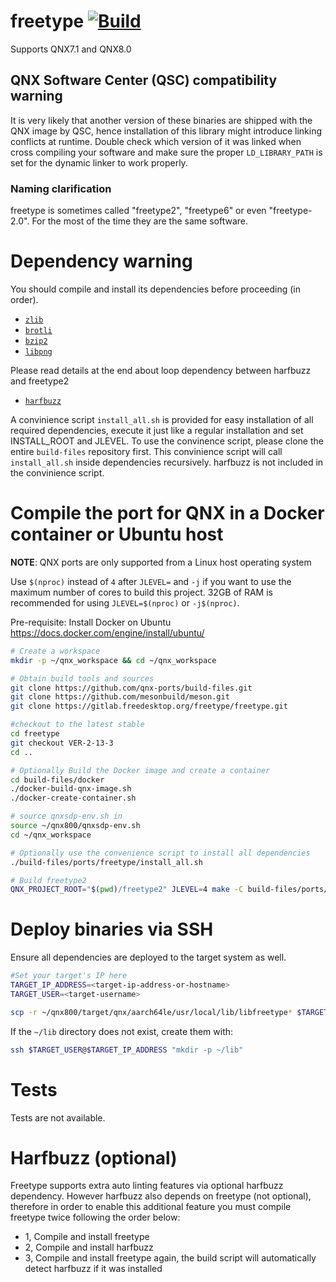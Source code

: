 # freetype [![Build](https://github.com/qnx-ports/build-files/actions/workflows/freetype.yml/badge.svg)](https://github.com/qnx-ports/build-files/actions/workflows/freetype.yml)

Supports QNX7.1 and QNX8.0

## QNX Software Center (QSC) compatibility warning

It is very likely that another version of these binaries are shipped with the QNX image by QSC, hence installation of this library might introduce linking conflicts at runtime. Double check which version of it was linked when cross compiling your software and make sure the proper `LD_LIBRARY_PATH` is set for the dynamic linker to work properly.

### Naming clarification
freetype is sometimes called "freetype2", "freetype6" or even "freetype-2.0". For the most of the time they are the same software.

# Dependency warning

You should compile and install its dependencies before proceeding (in order).
+ [`zlib`](https://github.com/qnx-ports/build-files/tree/main/ports/zlib)
+ [`brotli`](https://github.com/qnx-ports/build-files/tree/main/ports/brotli)
+ [`bzip2`](https://github.com/qnx-ports/build-files/tree/main/ports/bzip2)
+ [`libpng`](https://github.com/qnx-ports/build-files/tree/main/ports/libpng)

Please read details at the end about loop dependency between harfbuzz and freetype2
+ [`harfbuzz`](https://github.com/qnx-ports/build-files/tree/main/ports/harfbuzz)

A convinience script `install_all.sh` is provided for easy installation of all required dependencies, execute it just like a regular installation and set INSTALL_ROOT and JLEVEL.
To use the convinence script, please clone the entire `build-files` repository first. 
This convinience script will call `install_all.sh` inside dependencies recursively.
harfbuzz is not included in the convinience script.

# Compile the port for QNX in a Docker container or Ubuntu host

**NOTE**: QNX ports are only supported from a Linux host operating system

Use `$(nproc)` instead of `4` after `JLEVEL=` and `-j` if you want to use the maximum number of cores to build this project.
32GB of RAM is recommended for using `JLEVEL=$(nproc)` or `-j$(nproc)`.

Pre-requisite: Install Docker on Ubuntu https://docs.docker.com/engine/install/ubuntu/
```bash
# Create a workspace
mkdir -p ~/qnx_workspace && cd ~/qnx_workspace

# Obtain build tools and sources
git clone https://github.com/qnx-ports/build-files.git
git clone https://github.com/mesonbuild/meson.git
git clone https://gitlab.freedesktop.org/freetype/freetype.git

#checkout to the latest stable 
cd freetype
git checkout VER-2-13-3
cd ..

# Optionally Build the Docker image and create a container
cd build-files/docker
./docker-build-qnx-image.sh
./docker-create-container.sh

# source qnxsdp-env.sh in
source ~/qnx800/qnxsdp-env.sh
cd ~/qnx_workspace

# Optionally use the convenience script to install all dependencies
./build-files/ports/freetype/install_all.sh

# Build freetype2
QNX_PROJECT_ROOT="$(pwd)/freetype2" JLEVEL=4 make -C build-files/ports/freetype install
```

# Deploy binaries via SSH
Ensure all dependencies are deployed to the target system as well.
```bash
#Set your target's IP here
TARGET_IP_ADDRESS=<target-ip-address-or-hostname>
TARGET_USER=<target-username>

scp -r ~/qnx800/target/qnx/aarch64le/usr/local/lib/libfreetype* $TARGET_USER@$TARGET_IP_ADDRESS:~/lib
```

If the `~/lib` directory does not exist, create them with:
```bash
ssh $TARGET_USER@$TARGET_IP_ADDRESS "mkdir -p ~/lib"
```

# Tests
Tests are not available.

# Harfbuzz (optional)
Freetype supports extra auto linting features via optional harfbuzz dependency. However harfbuzz also depends on freetype (not optional), therefore in order to enable this additional feature you must compile freetype twice following the order below:
+ 1, Compile and install freetype
+ 2, Compile and install harfbuzz
+ 3, Compile and install freetype again, the build script will automatically detect harfbuzz if it was installed
